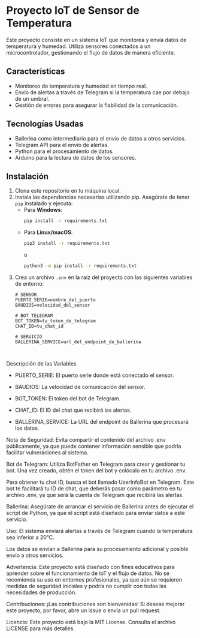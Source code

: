 # Proyecto IoT de Sensor de Temperatura

Este proyecto consiste en un sistema IoT que monitorea y envía datos de temperatura y humedad. Utiliza sensores conectados a un microcontrolador, gestionando el flujo de datos de manera eficiente.

## Características
- Monitoreo de temperatura y humedad en tiempo real.
- Envío de alertas a través de Telegram si la temperatura cae por debajo de un umbral.
- Gestión de errores para asegurar la fiabilidad de la comunicación.

## Tecnologías Usadas
- Ballerina como intermediario para el envío de datos a otros servicios.
- Telegram API para el envío de alertas.
- Python para el procesamiento de datos.
- Arduino para la lectura de datos de los sensores.

## Instalación
1. Clona este repositorio en tu máquina local.
2. Instala las dependencias necesarias utilizando pip. Asegúrate de tener `pip` instalado y ejecuta:
   - Para **Windows**:
     ```bash
     pip install -r requirements.txt
     ```
   - Para **Linux/macOS**:
     ```bash
     pip3 install -r requirements.txt
     ```
     o
     ```bash
     python3 -m pip install -r requirements.txt
     ```
3. Crea un archivo `.env` en la raíz del proyecto con las siguientes variables de entorno:
   ```plaintext
   # SENSOR
   PUERTO_SERIE=nombre_del_puerto
   BAUDIOS=velocidad_del_sensor

   # BOT TELEGRAM
   BOT_TOKEN=tu_token_de_telegram
   CHAT_ID=tu_chat_id

   # SERVICIO
   BALLERINA_SERVICE=url_del_endpoint_de_ballerina

   

Descripción de las Variables

- PUERTO_SERIE: El puerto serie donde está conectado el sensor.

- BAUDIOS: La velocidad de comunicación del sensor.

- BOT_TOKEN: El token del bot de Telegram.

- CHAT_ID: El ID del chat que recibirá las alertas.

- BALLERINA_SERVICE: La URL del endpoint de Ballerina que procesará los datos.

Nota de Seguridad:
Evita compartir el contenido del archivo .env públicamente, ya que puede contener información sensible que podría facilitar vulneraciones al sistema.

Bot de Telegram:
Utiliza BotFather en Telegram para crear y gestionar tu bot. Una vez creado, obtén el token del bot y colócalo en tu archivo .env.

Para obtener tu chat ID, busca el bot llamado UserInfoBot en Telegram. Este bot te facilitará tu ID de chat, que deberás pasar como parámetro en tu archivo .env, ya que será la cuenta de Telegram que recibirá las alertas.

Ballerina:
Asegúrate de arrancar el servicio de Ballerina antes de ejecutar el script de Python, ya que el script está diseñado para enviar datos a este servicio.

Uso:
El sistema enviará alertas a través de Telegram cuando la temperatura sea inferior a 20°C.

Los datos se envían a Ballerina para su procesamiento adicional y posible envío a otros servicios.

Advertencia:
Este proyecto está diseñado con fines educativos para aprender sobre el funcionamiento de IoT y el flujo de datos. No se recomienda su uso en entornos profesionales, ya que aún se requieren medidas de seguridad iniciales y podría no cumplir con todas las necesidades de producción.

Contribuciones:
¡Las contribuciones son bienvenidas! Si deseas mejorar este proyecto, por favor, abre un issue o envía un pull request.

Licencia:
Este proyecto está bajo la MIT License. Consulta el archivo LICENSE para más detalles.
